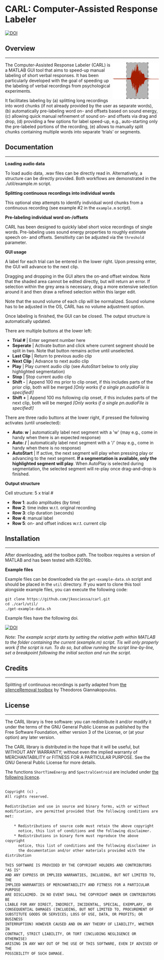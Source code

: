 # **CARL: Computer-Assisted Response Labeler**
[![DOI](https://zenodo.org/badge/444434425.svg)](https://zenodo.org/badge/latestdoi/444434425)
## **Overview**
--------

<img src="util/logo.png" style="float: right" alt="logo" width="30%"/>

The Computer-Assisted Response Labeler (CARL) is a MATLAB GUI tool that aims to speed-up manual labeling of short verbal responses. It has been particularly developed with the goal of speeding up the labeling of verbal recordings from psychological experiments.

It facilitates labeling by (a) splitting long recordings into word chunks (if not already provided by the user as separate words), (b) automatically pre-labeling word on- and offsets based on sound energy, (c) allowing quick manual refinement of sound on- and offsets via drag and drop, (d) providing a few options for label speed-up, e.g., auto-starting only the pre-labeled portions of the recording, (e) allows to manually split chunks containing multiple words into separate ‘trials’ or segments.

## **Documentation**
-------------

**Loading audio data**

To load audio data, .wav files can be directly read in. Alternatively, a structure can be directly provided. Both workflows are demonstrated in the ./util/example.m script.

**Splitting continuous recordings into individual words**

This optional step attempts to identify individual word chunks from a continuous recording (see example #2 in the ```example.m``` script).

**Pre-labeling individual word on-/offsets**

CARL has been designed to quickly label short voice recordings of single words. Pre-labeling uses sound energy properties to roughly estimate speech on- and offsets. Sensitivity can be adjusted via the ```threshold``` parameter.

**GUI usage**

A label for each trial can be entered in the lower right. Upon pressing enter, the GUI will advance to the next clip.

Dragging and dropping in the GUI alters the on-and offset window. Note that the shaded area cannot be edited directly, but will return an error. If selection within the grey area is necessary, drag a more extensive selection around it and then draw a refined selection within this larger edit.

Note that the sound volume of each clip will be normalized. Sound volume has to be adjusted in the OS, CARL has no volume adjustment option.

Once labeling is finished, the GUI can be closed. The output structure is automatically updated.

There are multiple buttons at the lower left:

* **Trial #** | Enter segment number here
* **Seperate** | Activate button and click where current segment should be split in two. Note that button remains active until unselected.
* **Last Clip** | Return to previous audio clip
* **Next Clip** | Advance to next audio clip
* **Play** | Play current audio clip (see *AutoStart* below to only play highlighted segmentation)
* **Stop** | Stop current audio clip
* **Shift -** | Append 100 ms prior to clip onset, if this includes parts of the prior clip, both will be merged *[Only works if a single pn.audioFile is specified!]*
* **Shift +** | Append 100 ms following clip onset, if this includes parts of the next clip, both will be merged *[Only works if a single pn.audioFile is specified!]*

There are three radio buttons at the lower right, if pressed the following activates (until unselected):

* **Auto: w** | automatically label next segment with a 'w' (may e.g., come in handy when there is an expected response)
* **Auto: /** | automatically label next segment with a '/' (may e.g., come in handy when there is no response)
* **AutoStart** | If active, the next segment will play when pressing play or advancing to the next segment. **If a segmentation is available, only the highlighted segment will play**. When AutoPlay is selected during segmentation, the selected segment will re-play once drag-and-drop is finished.

**Output structure**

Cell structure: 5 x trial #
* **Row 1**: audio amplitudes (by time)
* **Row 2**: time index w.r.t. original recording
* **Row 3**: clip duration (seconds)
* **Row 4**: manual label
* **Row 5**: on- and offset indices w.r.t. current clip 

## **Installation**
-------------

After downloading, add the toolbox path. The toolbox requires a version of MATLAB and has been tested with R2016b.

**Example files**

Example files can be downloaded via the ```get-example-data.sh``` script and should be placed in the ```util``` directory. If you want to clone this tool alongside example files, you can execute the following code:

```
git clone https://github.com/jkosciessa/carl.git
cd ./carl/util/
./get-example-data.sh
```

Example files have the following doi.

[![DOI](https://zenodo.org/badge/DOI/10.5281/zenodo.7358140.svg)](https://doi.org/10.5281/zenodo.7358140)

*Note: The example script starts by setting the relative path within MATLAB to the folder containing the current (example.m) script. Tis will only properly work if the script is run. To do so, but allow running the script line-by-line, set a breakpoint following the initial section and run the script.*

## **Credits**
-------------

Splitting of continuous recordings is partly adapted from [the silenceRemoval toolbox](http://www.mathworks.com/matlabcentral/fileexchange/28826-silence-removal-in-speech-signals/) by Theodoros Giannakopoulos.

## **License**
-------------

The CARL library is free software: you can redistribute it and/or modify it under the terms of the GNU General Public License as published by the Free Software Foundation, either version 3 of the License, or (at your option) any later version.

The CARL library is distributed in the hope that it will be useful, but WITHOUT ANY WARRANTY; without even the implied warranty of MERCHANTABILITY or FITNESS FOR A PARTICULAR PURPOSE.  See the GNU General Public License for more details.

The functions ```ShortTimeEnergy``` and ```SpectralCentroid``` are included under [the following licence](https://www.mathworks.com/matlabcentral/fileexchange/28826-silence-removal-in-speech-signals/#license_modal).

```

Copyright (c) , 
All rights reserved.

Redistribution and use in source and binary forms, with or without
modification, are permitted provided that the following conditions are
met:

    * Redistributions of source code must retain the above copyright
      notice, this list of conditions and the following disclaimer.
    * Redistributions in binary form must reproduce the above copyright
      notice, this list of conditions and the following disclaimer in
      the documentation and/or other materials provided with the distribution

THIS SOFTWARE IS PROVIDED BY THE COPYRIGHT HOLDERS AND CONTRIBUTORS "AS IS"
AND ANY EXPRESS OR IMPLIED WARRANTIES, INCLUDING, BUT NOT LIMITED TO, THE
IMPLIED WARRANTIES OF MERCHANTABILITY AND FITNESS FOR A PARTICULAR PURPOSE
ARE DISCLAIMED. IN NO EVENT SHALL THE COPYRIGHT OWNER OR CONTRIBUTORS BE
LIABLE FOR ANY DIRECT, INDIRECT, INCIDENTAL, SPECIAL, EXEMPLARY, OR
CONSEQUENTIAL DAMAGES (INCLUDING, BUT NOT LIMITED TO, PROCUREMENT OF
SUBSTITUTE GOODS OR SERVICES; LOSS OF USE, DATA, OR PROFITS; OR BUSINESS
INTERRUPTION) HOWEVER CAUSED AND ON ANY THEORY OF LIABILITY, WHETHER IN
CONTRACT, STRICT LIABILITY, OR TORT (INCLUDING NEGLIGENCE OR OTHERWISE)
ARISING IN ANY WAY OUT OF THE USE OF THIS SOFTWARE, EVEN IF ADVISED OF THE
POSSIBILITY OF SUCH DAMAGE.
```